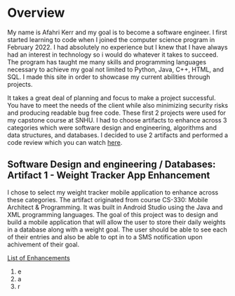 # Overview
My name is Afahri Kerr and my goal is to become a software engineer. I first started learning to code when I joined the computer science program in February 2022. I had absolutely no experience but I knew that I have always had an interest in technology so i would do whatever it takes to succeed. The program has taught me many skills and programming languages necessary to achieve my goal not limited to Python, Java, C++, HTML, and SQL. I made this site in order to showcase my current abilities through projects.

It takes a great deal of planning and focus to make a project successful. You have to meet the needs of the client while also minimizing security risks and producing readable bug free code. These first 2 projects were used for my capstone course at SNHU. I had to choose artifacts to enhance across 3 categories which were software design and engineering, algorithms and data structures, and databases. I decided to use 2 artifacts and performed a code review which you can watch [here](https://www.youtube.com/watch?v=AbIkUvgf_ck).

## Software Design and engineering / Databases: Artifact 1 - Weight Tracker App Enhancement
I chose to select my weight tracker mobile application to enhance across these categories. The artifact originated from course CS-330: Mobile Architect & Programming. It was built in Android Studio using the Java and XML programming languages. The goal of this project was to design and build a mobile application that will allow the user to store their daily weights in a database along with a weight goal. The user should be able to see each of their entries and also be able to opt in to a SMS notification upon achivement of their goal.

<ins>List of Enhancements</ins>
1. e
2. a
3. r

